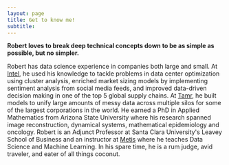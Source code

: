 ```yaml
---
layout: page
title: Get to know me!  
subtitle:
---
```


**Robert loves to break deep technical concepts down to be as simple as possible, but no simpler.**

Robert has data science experience in companies both large and small. At [Intel](http://www.intel.com/), he used his knowledge to tackle problems in data center optimization using cluster analysis, enriched market sizing models by implementing sentiment analysis from social media feeds, and improved data-driven decision making in one of the top 5 global supply chains. At [Tamr](http://hwww.tamr.com/), he built models to unify large amounts of messy data across multiple silos for some of the largest corporations in the world. He earned a PhD in Applied Mathematics from Arizona State University where his research spanned image reconstruction, dynamical systems, mathematical epidemiology and oncology. Robert is an Adjunct Professor at Santa Clara University's Leavey School of Business and an instructor at [Metis](http://www.thisismetis.com/) where he teaches Data Science and Machine Learning. In his spare time, he is a rum judge, avid traveler, and eater of all things coconut.
